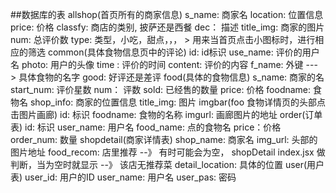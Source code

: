 ##数据库的表
    allshop(首页所有的商家信息)
        s_name: 商家名
        location: 位置信息
        price: 价格
        classfy: 商店的类别, 披萨还是西餐
        dec： 描述
        title_img: 商家的图片
        num: 总评价数
        type: 类型，小吃，甜点，，， >  用来当首页点击小图标时，进行相应的筛选
    common(具体食物信息页中的评论)
        id: id标识
        use_name: 评价的用户名
        photo: 用户的头像
        time : 评价的时间
        content: 评价的内容
        f_name: 外键  ---> 具体食物的名字
        good: 好评还是差评
    food(具体的食物信息)
        s_name: 商家的名
        start_num: 评价星数
        num： 评数
        sold: 已经售的数量
        price: 价格
        foodname: 食物名
        shop_info: 商家的位置信息
        title_img: 图片
    imgbar(foo 食物详情页的头部点击图片画廊)
        id: 标识
        foodname: 食物的名称
        imgurl: 画廊图片的地址
    order(订单表)
        id: 标识
        user_name: 用户名
        food_name: 点的食物名
        price：价格
        order_num: 数量
    shopdetail(商家详情表)
        shop_name: 商家名
        img_url: 头部的图片地址
        food_recom: 店里推荐  --》 有时可能会为空， shopDetail index.jsx  做判断，当为空时就显示  --》 该店无推荐菜
        detail_location: 具体的位置
    user(用户表)
        user_id: 用户的ID
        user_name: 用户名
        user_pas: 密码